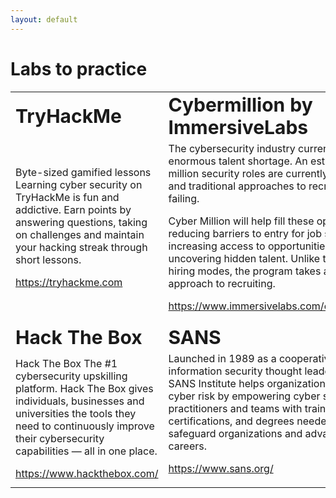 ```yaml
---
layout: default
---
```


# Labs to practice


<table border="0">
 <tr>
    <td><b style="font-size:30px">TryHackMe</b></td>
    <td><b style="font-size:30px">Cybermillion by ImmersiveLabs</b></td>
 </tr>
 <tr>
    <td>Byte-sized gamified lessons
Learning cyber security on TryHackMe is fun and addictive. Earn points by answering questions, taking on challenges and maintain your hacking streak through short lessons.
<p></p>
<p></p>

<a href="https://tryhackme.com">https://tryhackme.com</a>
</td>
    <td>The cybersecurity industry currently faces an enormous talent shortage. An estimated 3.4 million security roles are currently vacant, and traditional approaches to recruiting are failing.

 Cyber Million will help fill these open roles, reducing barriers to entry for job seekers by increasing access to opportunities and uncovering hidden talent. Unlike traditional hiring modes, the program takes a skills-first approach to recruiting.
<p></p><p></p>

 <a href="https://www.immersivelabs.com/cybermillion/">https://www.immersivelabs.com/cybermillion/</a> 
 
 </td>
 </tr>
 <tr>
    <td><b style="font-size:30px">Hack The Box</b></td>
    <td><b style="font-size:30px">SANS</b></td>
 </tr>
 <tr>
    <td>Hack The Box
The #1 cybersecurity upskilling platform.
Hack The Box gives individuals, businesses and universities the tools they need to continuously improve their cybersecurity capabilities — all in one place.
 
<p></p><p></p>
<a href="https://www.hackthebox.com/">https://www.hackthebox.com/</a>

</td>
    <td>Launched in 1989 as a cooperative for information security thought leadership, SANS Institute helps organizations mitigate cyber risk by empowering cyber security practitioners and teams with training, certifications, and degrees needed to safeguard organizations and advance careers.
<p></p><p></p>

<a href="https://www.sans.org/">https://www.sans.org/</a>

</td>
 </tr> 
</table>
